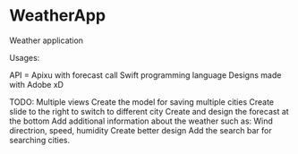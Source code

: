 # WeatherApp

Weather application

Usages:

API = Apixu with forecast call
Swift programming language
Designs made with Adobe xD

TODO:
      Multiple views
      Create the model for saving multiple cities
      Create slide to the right to switch to different city
      Create and design the forecast at the bottom
      Add additional information about the weather such as: Wind directrion, speed, humidity
      Create better design
      Add the search bar for searching cities.
